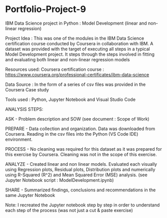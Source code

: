 # Portfolio-Project-9
IBM Data Science project in Python : Model Development (linear and non-linear regression)

Project Idea : This was one of the modules in the IBM Data Science certification course conducted by Coursera in collaboration with IBM. A dataset was provided with the target of executing all steps in a typical Model Development project. It steps through the steps involved in fitting and evaluating both linear and non-linear regression models

Resources used: Coursera certification course : https://www.coursera.org/professional-certificates/ibm-data-science

Data Source : In the form of a series of csv files was provided in the Coursera Case study

Tools used : Python, Jupyter Notebook and Visual Studio Code

ANALYSIS STEPS:

ASK - Problem description and SOW (see document : Scope of Work)

PREPARE - Data collection and organization. Data was downloaded from Coursera. Reading in the csv files into the Python (VS Code IDE) environment.

PROCESS - No cleaning was required for this dataset as it was prepared for this exercise by Coursera. Cleaning was not in the scope of this exercise.

ANALYZE - Created linear and non linear models. Evaluated each visually using Regression plots, Residual plots, Distribution plots and numerically using R-Squared (R^2) and Mean Squared Error (MSE) analysis. (see Jupyter Notebook script : ModelDevelopment.ipynb)

SHARE - Summarized findings, conclusions and recommendations in the same Jupyter Notebook


Note: I recreated the Jupyter notebook step by step in order to understand each step of the process (was not just a cut & paste exercise)
